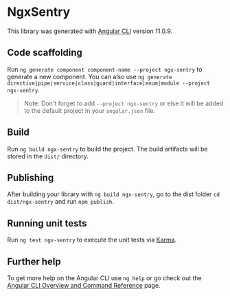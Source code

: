 # NgxSentry

This library was generated with [Angular CLI](https://github.com/angular/angular-cli) version 11.0.9.

## Code scaffolding

Run `ng generate component component-name --project ngx-sentry` to generate a new component. You can also use `ng generate directive|pipe|service|class|guard|interface|enum|module --project ngx-sentry`.
> Note: Don't forget to add `--project ngx-sentry` or else it will be added to the default project in your `angular.json` file. 

## Build

Run `ng build ngx-sentry` to build the project. The build artifacts will be stored in the `dist/` directory.

## Publishing

After building your library with `ng build ngx-sentry`, go to the dist folder `cd dist/ngx-sentry` and run `npm publish`.

## Running unit tests

Run `ng test ngx-sentry` to execute the unit tests via [Karma](https://karma-runner.github.io).

## Further help

To get more help on the Angular CLI use `ng help` or go check out the [Angular CLI Overview and Command Reference](https://angular.io/cli) page.
